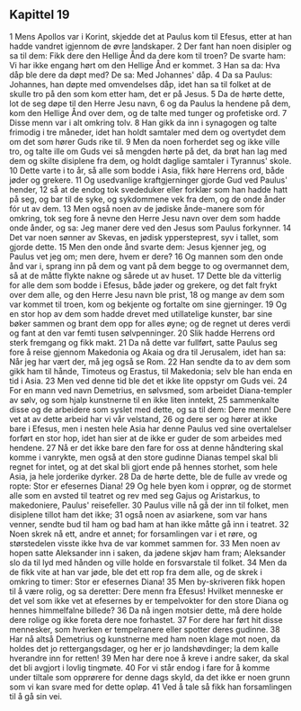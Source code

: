 ## Kapittel 19

1 Mens Apollos var i Korint, skjedde det at Paulus kom til Efesus, etter at han hadde vandret igjennom de øvre landskaper.
2 Der fant han noen disipler og sa til dem: Fikk dere den Hellige Ånd da dere kom til troen? De svarte ham: Vi har ikke engang hørt om den Hellige Ånd er kommet.
3 Han sa da: Hva dåp ble dere da døpt med? De sa: Med Johannes' dåp.
4 Da sa Paulus: Johannes, han døpte med omvendelses dåp, idet han sa til folket at de skulle tro på den som kom etter ham, det er på Jesus.
5 Da de hørte dette, lot de seg døpe til den Herre Jesu navn,
6 og da Paulus la hendene på dem, kom den Hellige Ånd over dem, og de talte med tunger og profetiske ord.
7 Disse menn var i alt omkring tolv.
8 Han gikk da inn i synagogen og talte frimodig i tre måneder, idet han holdt samtaler med dem og overtydet dem om det som hører Guds rike til.
9 Men da noen forherdet seg og ikke ville tro, og talte ille om Guds vei så mengden hørte på det, da brøt han lag med dem og skilte disiplene fra dem, og holdt daglige samtaler i Tyrannus' skole.
10 Dette varte i to år, så alle som bodde i Asia, fikk høre Herrens ord, både jøder og grekere.
11 Og usedvanlige kraftgjerninger gjorde Gud ved Paulus' hender,
12 så at de endog tok svededuker eller forklær som han hadde hatt på seg, og bar til de syke, og sykdommene vek fra dem, og de onde ånder fór ut av dem.
13 Men også noen av de jødiske ånde-manere som fór omkring, tok seg fore å nevne den Herre Jesu navn over dem som hadde onde ånder, og sa: Jeg maner dere ved den Jesus som Paulus forkynner.
14 Det var noen sønner av Skevas, en jødisk yppersteprest, syv i tallet, som gjorde dette.
15 Men den onde ånd svarte dem: Jesus kjenner jeg, og Paulus vet jeg om; men dere, hvem er dere?
16 Og mannen som den onde ånd var i, sprang inn på dem og vant på dem begge to og overmannet dem, så at de måtte flykte nakne og sårede ut av huset.
17 Dette ble da vitterlig for alle dem som bodde i Efesus, både jøder og grekere, og det falt frykt over dem alle, og den Herre Jesu navn ble prist,
18 og mange av dem som var kommet til troen, kom og bekjente og fortalte om sine gjerninger.
19 Og en stor hop av dem som hadde drevet med utillatelige kunster, bar sine bøker sammen og brant dem opp for alles øyne; og de regnet ut deres verdi og fant at den var femti tusen sølvpenninger.
20 Slik hadde Herrens ord sterk fremgang og fikk makt.
21 Da nå dette var fullført, satte Paulus seg fore å reise gjennom Makedonia og Akaia og dra til Jerusalem, idet han sa: Når jeg har vært der, må jeg også se Rom.
22 Han sendte da to av dem som gikk ham til hånde, Timoteus og Erastus, til Makedonia; selv ble han enda en tid i Asia.
23 Men ved denne tid ble det et ikke lite oppstyr om Guds vei.
24 For en mann ved navn Demetrius, en sølvsmed, som arbeidet Diana-templer av sølv, og som hjalp kunstnerne til en ikke liten inntekt,
25 sammenkalte disse og de arbeidere som syslet med dette, og sa til dem: Dere menn! Dere vet at av dette arbeid har vi vår velstand,
26 og dere ser og hører at ikke bare i Efesus, men i nesten hele Asia har denne Paulus ved sine overtalelser forført en stor hop, idet han sier at de ikke er guder de som arbeides med hendene.
27 Nå er det ikke bare den fare for oss at denne håndtering skal komme i vanrykte, men også at den store gudinne Dianas tempel skal bli regnet for intet, og at det skal bli gjort ende på hennes storhet, som hele Asia, ja hele jorderike dyrker.
28 Da de hørte dette, ble de fulle av vrede og ropte: Stor er efesernes Diana!
29 Og hele byen kom i opprør, og de stormet alle som en avsted til teatret og rev med seg Gajus og Aristarkus, to makedoniere, Paulus' reisefeller.
30 Paulus ville nå gå der inn til folket, men disiplene tillot ham det ikke;
31 også noen av asiarkene, som var hans venner, sendte bud til ham og bad ham at han ikke måtte gå inn i teatret.
32 Noen skrek nå ett, andre et annet; for forsamlingen var i et røre, og størstedelen visste ikke hva de var kommet sammen for.
33 Men noen av hopen satte Aleksander inn i saken, da jødene skjøv ham fram; Aleksander slo da til lyd med hånden og ville holde en forsvarstale til folket.
34 Men da de fikk vite at han var jøde, ble det ett rop fra dem alle, og de skrek i omkring to timer: Stor er efesernes Diana!
35 Men by-skriveren fikk hopen til å være rolig, og sa deretter: Dere menn fra Efesus! Hvilket menneske er det vel som ikke vet at efesernes by er tempelvokter for den store Diana og hennes himmelfalne billede?
36 Da nå ingen motsier dette, må dere holde dere rolige og ikke foreta dere noe forhastet.
37 For dere har ført hit disse mennesker, som hverken er tempelranere eller spotter deres gudinne.
38 Har nå altså Demetrius og kunstnerne med ham noen klage mot noen, da holdes det jo rettergangsdager, og her er jo landshøvdinger; la dem kalle hverandre inn for retten!
39 Men har dere noe å kreve i andre saker, da skal det bli avgjort i lovlig tingmøte.
40 For vi står endog i fare for å komme under tiltale som opprørere for denne dags skyld, da det ikke er noen grunn som vi kan svare med for dette opløp.
41 Ved å tale så fikk han forsamlingen til å gå sin vei.
